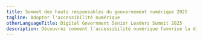 ```yaml
---
title: Sommet des hauts responsables du gouvernement numérique 2025
tagline: Adopter l'accessibilité numérique
otherLanguageTitle: Digital Government Senior Leaders Summit 2025
description: Découvrez comment l'accessibilité numérique favorise la diversité, la conformité et l'excellence des services lors du Digital Government Senior Leaders Summit 2025. Participez à des discussions interactives et à des activités pratiques conçues pour les hauts responsables.
---
```


